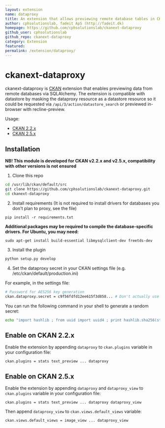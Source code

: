 ```yaml
---
layout: extension
name: dataproxy
title: An extension that allows previewing remote database tables in CKAN recline view (MySQL, PostgreSQLl, MSSQL)
author: cphsolutionslab, fadeit ApS (http://fadeit.dk)
homepage: https://github.com/cphsolutionslab/ckanext-dataproxy
github_user: cphsolutionslab
github_repo: ckanext-dataproxy
category: Extension
featured: 
permalink: /extension/dataproxy/
---
```



# ckanext-dataproxy
ckanext-dataproxy is [CKAN](https://github.com/ckan/ckan) extension that enables previewing data from remote databases via SQLAlchemy. The extension is compatible with datastore by masking the dataproxy resource as a datastore resource so it could be requested via `/api/3/action/datastore_search` or previewed in-browser with recline-preview.


Usage:

- [CKAN 2.2.x](https://github.com/cphsolutionslab/ckanext-dataproxy/wiki/Usage-with-CKAN-2.2.x)
- [CKAN 2.5.x](https://github.com/cphsolutionslab/ckanext-dataproxy/wiki/Usage-with-CKAN-2.5.x)

## Installation 
__NB! This module is developed for CKAN v2.2.x and v2.5.x, compatibility with other versions is not ensured__

1) Clone this repo  

```sh
cd /usr/lib/ckan/default/src
git clone https://github.com/cphsolutionslab/ckanext-dataproxy.git
cd ckanext-dataproxy
```

 2) Install requirements (It is not required to install drivers for databases you don't plan to proxy, see the file)  
```
pip install -r requirements.txt
```

__Additional packages may be required to compile the database-specific drivers. For Ubuntu, you may need:__

```
sudo apt-get install build-essential libmysqlclient-dev freetds-dev
```

3) Install the plugin  

```sh
python setup.py develop
```

4) Set the dataproxy secret in your CKAN settings file (e.g. /etc/ckan/default/production.ini)

For example, in the settings file:

```sh
# Password for AES256 key generation
ckan.dataproxy.secret = c9f56fdfd12ee615f3d858... # Don't actually use this string, use a random secret.
```
You can run the following command in your shell to generate a random secret:
```sh
echo "import hashlib ; from uuid import uuid4 ; print hashlib.sha256(str(uuid4())).hexdigest()" | python -
```


## Enable on CKAN 2.2.x

Enable the extension by appending `dataproxy` to `ckan.plugins` variable in your configuration file:

```
ckan.plugins = stats text_preview ... dataproxy
```


## Enable on CKAN 2.5.x

Enable the extension by appending `dataproxy` and `dataproxy_view` to `ckan.plugins` variable in your configuration file:

```
ckan.plugins = stats text_preview ... dataproxy dataproxy_view
```

Then append `dataproxy_view` to `ckan.views.default_views` variable:

```
ckan.views.default_views = image_view ... dataproxy_view
```

